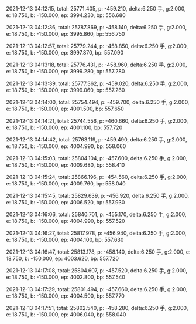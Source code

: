 2021-12-13 04:12:15, total: 25771.405, p: -459.210, delta:6.250 手, g:2.000, e: 18.750, b: -150.000, ep: 3994.230, bp: 556.680

2021-12-13 04:12:36, total: 25787.869, p: -458.140, delta:6.250 手, g:2.000, e: 18.750, b: -150.000, ep: 3995.860, bp: 556.750

2021-12-13 04:12:57, total: 25779.244, p: -458.850, delta:6.250 手, g:2.000, e: 18.750, b: -150.000, ep: 3997.870, bp: 557.090

2021-12-13 04:13:18, total: 25776.431, p: -458.960, delta:6.250 手, g:2.000, e: 18.750, b: -150.000, ep: 3999.280, bp: 557.280

2021-12-13 04:13:39, total: 25777.362, p: -459.020, delta:6.250 手, g:2.000, e: 18.750, b: -150.000, ep: 3999.060, bp: 557.260

2021-12-13 04:14:00, total: 25754.494, p: -459.700, delta:6.250 手, g:2.000, e: 18.750, b: -150.000, ep: 4001.500, bp: 557.650

2021-12-13 04:14:21, total: 25744.556, p: -460.660, delta:6.250 手, g:2.000, e: 18.750, b: -150.000, ep: 4001.100, bp: 557.720

2021-12-13 04:14:42, total: 25763.119, p: -459.490, delta:6.250 手, g:2.000, e: 18.750, b: -150.000, ep: 4004.990, bp: 558.060

2021-12-13 04:15:03, total: 25804.104, p: -457.600, delta:6.250 手, g:2.000, e: 18.750, b: -150.000, ep: 4009.680, bp: 558.410

2021-12-13 04:15:24, total: 25866.196, p: -454.560, delta:6.250 手, g:2.000, e: 18.750, b: -150.000, ep: 4009.760, bp: 558.040

2021-12-13 04:15:45, total: 25829.639, p: -456.920, delta:6.250 手, g:2.000, e: 18.750, b: -150.000, ep: 4006.520, bp: 557.930

2021-12-13 04:16:06, total: 25840.701, p: -455.170, delta:6.250 手, g:2.000, e: 18.750, b: -150.000, ep: 4004.990, bp: 557.520

2021-12-13 04:16:27, total: 25817.978, p: -456.940, delta:6.250 手, g:2.000, e: 18.750, b: -150.000, ep: 4004.100, bp: 557.630

2021-12-13 04:16:47, total: 25813.178, p: -458.140, delta:6.250 手, g:2.000, e: 18.750, b: -150.000, ep: 4003.620, bp: 557.720

2021-12-13 04:17:08, total: 25804.607, p: -457.520, delta:6.250 手, g:2.000, e: 18.750, b: -150.000, ep: 4002.800, bp: 557.540

2021-12-13 04:17:29, total: 25801.494, p: -457.660, delta:6.250 手, g:2.000, e: 18.750, b: -150.000, ep: 4004.500, bp: 557.770

2021-12-13 04:17:51, total: 25802.540, p: -458.280, delta:6.250 手, g:2.000, e: 18.750, b: -150.000, ep: 4006.040, bp: 558.040